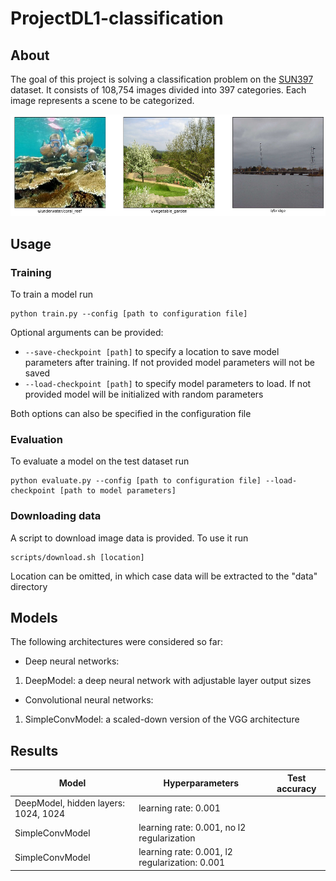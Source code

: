 # ProjectDL1-classification
## About
The goal of this project is solving a classification problem on the [SUN397](https://vision.cs.princeton.edu/projects/2010/SUN/) dataset. It consists of 108,754 images divided into 397 categories. Each image represents a scene to be categorized.

![examples](images/samples.png)

## Usage
### Training
To train a model run
```shell script
python train.py --config [path to configuration file]
```
Optional arguments can be provided:
* `--save-checkpoint [path]` to specify a location to save model parameters after training. If not provided model parameters will not be saved
* `--load-checkpoint [path]` to specify model parameters to load. If not provided model will be initialized with random parameters

Both options can also be specified in the configuration file

### Evaluation
To evaluate a model on the test dataset run
```shell script
python evaluate.py --config [path to configuration file] --load-checkpoint [path to model parameters]
```

### Downloading data
A script to download image data is provided. To use it run
```shell script
scripts/download.sh [location]
```

Location can be omitted, in which case data will be extracted to the "data" directory

## Models
The following architectures were considered so far:
* Deep neural networks:
1. DeepModel: a deep neural network with adjustable layer output sizes
* Convolutional neural networks:
1. SimpleConvModel: a scaled-down version of the VGG architecture

## Results

| Model | Hyperparameters | Test accuracy |
|------------|---------------|----------|
| DeepModel, hidden layers: 1024, 1024 | learning rate: 0.001 | | 
| SimpleConvModel | learning rate: 0.001, no l2 regularization | |
| SimpleConvModel | learning rate: 0.001, l2 regularization: 0.001 |
